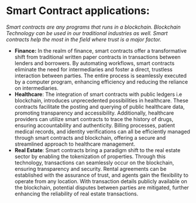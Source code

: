 <!-- 3. - Write a brief summary (~300 words) of the potential applications of smart contracts you envision in industries like finance, healthcare, or real estate. -->

# Smart Contract applications:
_Smart contracts are any programs that runs in a blockchain. Blockchain Technology can be used in our traditional industries as well. Smart contracts help the most in the field where trust is a major factor._
- **Finance:** In the realm of finance, smart contracts offer a transformative shift from traditional written paper contracts in transactions between lenders and borrowers. By automating workflows, smart contracts eliminate the need for intermediaries and foster a direct, trustless interaction between parties. The entire process is seamlessly executed by a computer program, enhancing efficiency and reducing the reliance on intermediaries.
- **Healthcare**: The integration of smart contracts with public ledgers i.e blockchain, introduces unprecedented possibilities in healthcare. These contracts facilitate the posting and querying of public healthcare data, promoting transparency and accessibility. Additionally, healthcare providers can utilize smart contracts to trace the history of drugs, ensuring accountability and authenticity. Billing processes, patient medical records, and identity verifications can all be efficiently managed through smart contracts and blockchain, offering a secure and streamlined approach to healthcare management.
- **Real Estate**: Smart contracts bring a paradigm shift to the real estate sector by enabling the tokenization of properties. Through this technology, transactions can seamlessly occur on the blockchain, ensuring transparency and security. Rental agreements can be established with the assurance of trust, and agents gain the flexibility to operate from any location. With transaction details publicly available on the blockchain, potential disputes between parties are mitigated, further enhancing the reliability of real estate transactions.